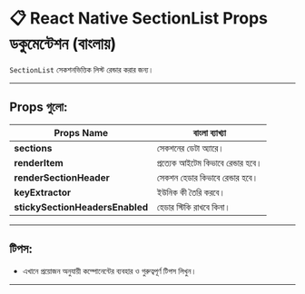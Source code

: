 # 📋 React Native SectionList Props ডকুমেন্টেশন (বাংলায়)

`SectionList` সেকশনভিত্তিক লিস্ট রেন্ডার করার জন্য।

---

## Props গুলো:

| Props Name | বাংলা ব্যাখ্যা |
|------------|----------------|
| **sections** | সেকশনের ডেটা অ্যারে। |
| **renderItem** | প্রত্যেক আইটেম কিভাবে রেন্ডার হবে। |
| **renderSectionHeader** | সেকশন হেডার কিভাবে রেন্ডার হবে। |
| **keyExtractor** | ইউনিক কী তৈরি করবে। |
| **stickySectionHeadersEnabled** | হেডার স্টিকি রাখবে কিনা। |

---

## টিপস:

- এখানে প্রয়োজন অনুযায়ী কম্পোনেন্টের ব্যবহার ও গুরুত্বপূর্ণ টিপস লিখুন।

---
